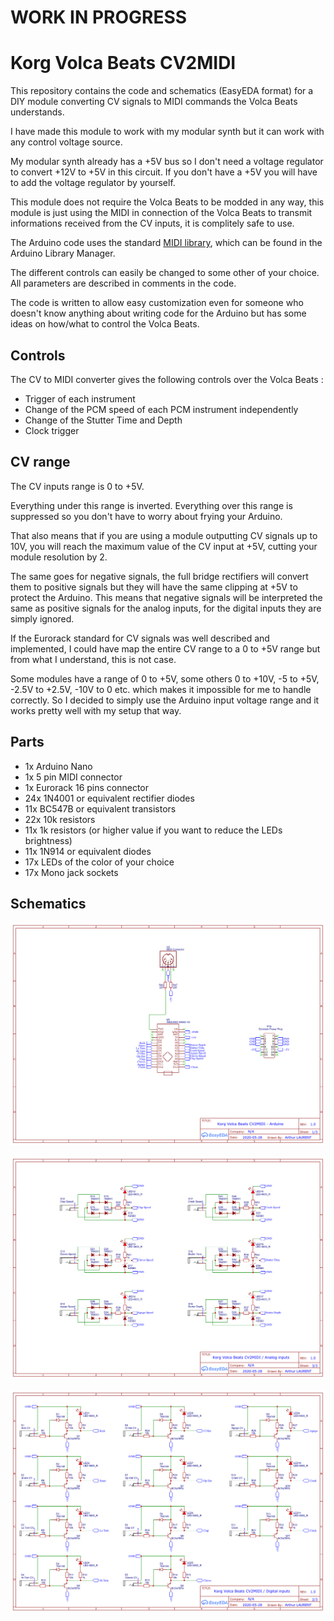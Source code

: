 # WORK IN PROGRESS

# Korg Volca Beats CV2MIDI

This repository contains the code and schematics (EasyEDA format) for a DIY module converting CV signals to MIDI commands the Volca Beats understands.

I have made this module to work with my modular synth but it can work with any control voltage source.

My modular synth already has a +5V bus so I don't need a voltage regulator to convert +12V to +5V in this circuit.
If you don't have a +5V you will have to add the voltage regulator by yourself.

This module does not require the Volca Beats to be modded in any way, this module is just using the MIDI in connection of the Volca Beats to transmit informations received from the CV inputs, it is complitely safe to use.

The Arduino code uses the standard [MIDI library](https://github.com/FortySevenEffects/arduino_midi_library/blob/master/src/MIDI.h), which can be found in the Arduino Library Manager.

The different controls can easily be changed to some other of your choice. All parameters are described in comments in the code.

The code is written to allow easy customization even for someone who doesn't know anything about writing code for the Arduino but has some ideas on how/what to control the Volca Beats.

## Controls
The CV to MIDI converter gives the following controls over the Volca Beats :
* Trigger of each instrument
* Change of the PCM speed of each PCM instrument independently
* Change of the Stutter Time and Depth
* Clock trigger

## CV range
The CV inputs range is 0 to +5V.

Everything under this range is inverted.
Everything over this range is suppressed so you don't have to worry about frying your Arduino.

That also means that if you are using a module outputting CV signals up to 10V, you will reach the maximum value of the CV input at +5V, cutting your module resolution by 2.

The same goes for negative signals, the full bridge rectifiers will convert them to positive signals but they will have the same clipping at +5V to protect the Arduino. This means that negative signals will be interpreted the same as positive signals for the analog inputs, for the digital inputs they are simply ignored.

If the Eurorack standard for CV signals was well described and implemented, I could have map the entire CV range to a 0 to +5V range but from what I understand, this is not case.

Some modules have a range of 0 to +5V, some others 0 to +10V, -5 to +5V, -2.5V to +2.5V, -10V to 0 etc. which makes it impossible for me to handle correctly.
So I decided to simply use the Arduino input voltage range and it works pretty well with my setup that way.

## Parts
* 1x Arduino Nano
* 1x 5 pin MIDI connector 
* 1x Eurorack 16 pins connector
* 24x 1N4001 or equivalent rectifier diodes
* 11x BC547B or equivalent transistors
* 22x 10k resistors
* 11x 1k resistors (or higher value if you want to reduce the LEDs brightness)
* 11x 1N914 or equivalent diodes
* 17x LEDs of the color of your choice
* 17x Mono jack sockets

## Schematics
![Arduino - Eurorack conenctor - MIDI connector](schematics/Arduino.png "Arduino - Eurorack conenctor - MIDI connector")

![Digital Inputs](schematics/Digital%20Inputs.png "Digital Inputs")

![Analog Inputs](schematics/Analog%20Inputs.png "Analog Inputs")
